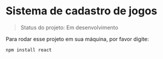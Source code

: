 # Sistema de cadastro de jogos

>Status do projeto: Em desenvolvimento

Para rodar esse projeto em sua máquina, por favor digite:

```
npm install react
```
